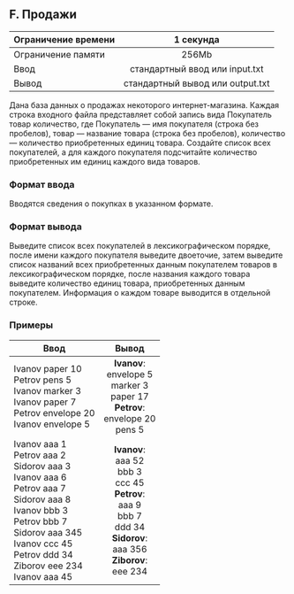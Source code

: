 ## F. Продажи

| Ограничение времени |            1 секунда             |
|---------------------|:--------------------------------:|
| Ограничение памяти  |              256Mb               |
| Ввод                |  стандартный ввод или input.txt  |
| Вывод               | стандартный вывод или output.txt |

Дана база данных о продажах некоторого интернет-магазина. Каждая строка входного файла представляет собой запись вида
Покупатель товар количество,
где Покупатель — имя покупателя (строка без пробелов), товар — название товара (строка без пробелов), количество —
количество приобретенных единиц товара.
Создайте список всех покупателей, а для каждого покупателя подсчитайте количество приобретенных им единиц каждого вида
товаров.

### Формат ввода

Вводятся сведения о покупках в указанном формате.

### Формат вывода

Выведите список всех покупателей в лексикографическом порядке, после имени каждого покупателя выведите двоеточие, затем
выведите список названий
всех приобретенных данным покупателем товаров в лексикографическом порядке, после названия каждого товара выведите
количество единиц товара,
приобретенных данным покупателем. Информация о каждом товаре выводится в отдельной строке.

### Примеры

| Ввод                                                                                                                                                                                                                    |                                                                   Вывод                                                                   |
|-------------------------------------------------------------------------------------------------------------------------------------------------------------------------------------------------------------------------|:-----------------------------------------------------------------------------------------------------------------------------------------:|
| Ivanov paper 10<br>Petrov pens 5<br>Ivanov marker 3<br>Ivanov paper 7<br>Petrov envelope 20<br>Ivanov envelope 5                                                                                                        | **Ivanov**:<br>envelope 5<br>marker 3<br>paper 17<br>**Petrov**:<br>envelope 20<br>pens 5                                                 | 
| Ivanov aaa 1<br>Petrov aaa 2<br>Sidorov aaa 3<br>Ivanov aaa 6<br>Petrov aaa 7<br>Sidorov aaa 8<br>Ivanov bbb 3<br>Petrov bbb 7<br>Sidorov aaa 345<br>Ivanov ccc 45<br>Petrov ddd 34<br>Ziborov eee 234<br>Ivanov aaa 45 | **Ivanov**:<br>aaa 52<br>bbb 3<br>ccc 45<br>**Petrov**:<br>aaa 9<br>bbb 7<br>ddd 34<br>**Sidorov**:<br>aaa 356<br>**Ziborov**:<br>eee 234 |





 

               

